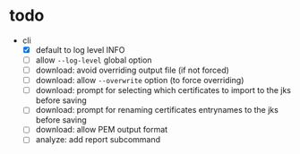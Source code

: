 # todo

- cli
  - [X] default to log level INFO
  - [ ] allow `--log-level` global option
  - [ ] download: avoid overriding output file (if not forced) 
  - [ ] download: allow `--overwrite` option (to force overriding)
  - [ ] download: prompt for selecting which certificates to import to the jks before saving
  - [ ] download: prompt for renaming certificates entrynames to the jks before saving
  - [ ] download: allow PEM output format
  - [ ] analyze: add report subcommand
